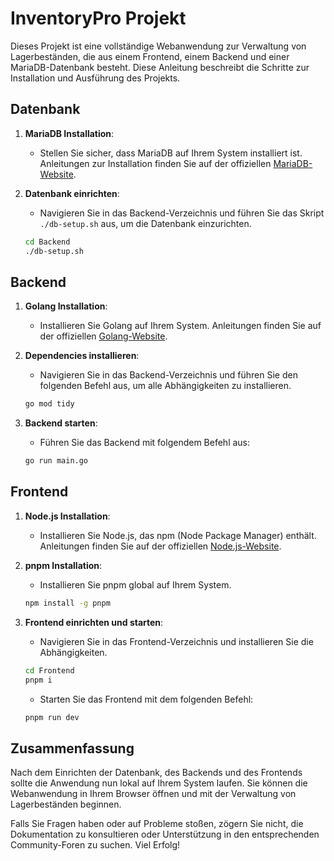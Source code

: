 # InventoryPro Projekt

Dieses Projekt ist eine vollständige Webanwendung zur Verwaltung von Lagerbeständen, die aus einem Frontend, einem Backend und einer MariaDB-Datenbank besteht. Diese Anleitung beschreibt die Schritte zur Installation und Ausführung des Projekts.

## Datenbank

1. **MariaDB Installation**:
   - Stellen Sie sicher, dass MariaDB auf Ihrem System installiert ist. Anleitungen zur Installation finden Sie auf der offiziellen [MariaDB-Website](https://mariadb.org/download/).

2. **Datenbank einrichten**:
   - Navigieren Sie in das Backend-Verzeichnis und führen Sie das Skript `./db-setup.sh` aus, um die Datenbank einzurichten.
   ```sh
   cd Backend
   ./db-setup.sh
   ```

## Backend

1. **Golang Installation**:
   - Installieren Sie Golang auf Ihrem System. Anleitungen finden Sie auf der offiziellen [Golang-Website](https://golang.org/doc/install).

2. **Dependencies installieren**:
   - Navigieren Sie in das Backend-Verzeichnis und führen Sie den folgenden Befehl aus, um alle Abhängigkeiten zu installieren.
   ```sh
   go mod tidy
   ```

3. **Backend starten**:
   - Führen Sie das Backend mit folgendem Befehl aus:
   ```sh
   go run main.go
   ```

## Frontend

1. **Node.js Installation**:
   - Installieren Sie Node.js, das npm (Node Package Manager) enthält. Anleitungen finden Sie auf der offiziellen [Node.js-Website](https://nodejs.org/).

2. **pnpm Installation**:
   - Installieren Sie pnpm global auf Ihrem System.
   ```sh
   npm install -g pnpm
   ```

3. **Frontend einrichten und starten**:
   - Navigieren Sie in das Frontend-Verzeichnis und installieren Sie die Abhängigkeiten.
   ```sh
   cd Frontend
   pnpm i
   ```

   - Starten Sie das Frontend mit dem folgenden Befehl:
   ```sh
   pnpm run dev
   ```

## Zusammenfassung

Nach dem Einrichten der Datenbank, des Backends und des Frontends sollte die Anwendung nun lokal auf Ihrem System laufen. Sie können die Webanwendung in Ihrem Browser öffnen und mit der Verwaltung von Lagerbeständen beginnen.

Falls Sie Fragen haben oder auf Probleme stoßen, zögern Sie nicht, die Dokumentation zu konsultieren oder Unterstützung in den entsprechenden Community-Foren zu suchen. Viel Erfolg!
